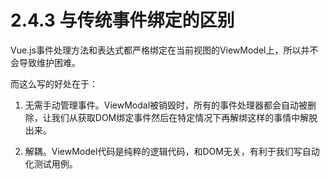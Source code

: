 <!--
 * @Author: zhanglingdi
 * @Date: 2019-12-03 15:07:45
 * @Email: 980583728@qq.com
 * @Company: Sinovatio
 * @version: v0.0.1
 * @LastEditors: zhanglingdi
 * @LastEditTime: 2019-12-03 16:26:59
 * @Description: test
 -->
# 2.4.3 与传统事件绑定的区别

Vue.js事件处理方法和表达式都严格绑定在当前视图的ViewModel上，所以并不会导致维护困难。

而这么写的好处在于：
 1. 无需手动管理事件。ViewModal被销毁时，所有的事件处理器都会自动被删除，让我们从获取DOM绑定事件然后在特定情况下再解绑这样的事情中解脱出来。

2. 解耦。ViewModel代码是纯粹的逻辑代码，和DOM无关，有利于我们写自动化测试用例。